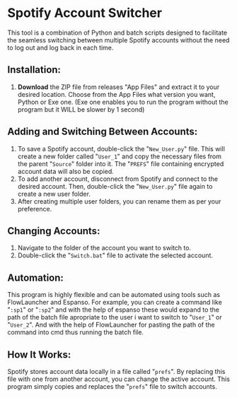 # Spotify Account Switcher

This tool is a combination of Python and batch scripts designed to facilitate the seamless switching between multiple Spotify accounts without the need to log out and log back in each time.

## Installation:

1. **Download** the ZIP file from releases "App Files" and extract it to your desired location. Choose from the App Files what version you want, Python or Exe one. (Exe one enables you to run the program without the program but it WILL be slower by 1 second)

## Adding and Switching Between Accounts:

1. To save a Spotify account, double-click the "`New_User.py`" file. This will create a new folder called "`User_1`" and copy the necessary files from the parent "`Source`" folder into it. The "`PREFS`" file containing encrypted account data will also be copied.
2. To add another account, disconnect from Spotify and connect to the desired account. Then, double-click the "`New_User.py`" file again to create a new user folder.
3. After creating multiple user folders, you can rename them as per your preference.

## Changing Accounts:

1. Navigate to the folder of the account you want to switch to.
2. Double-click the "`Switch.bat`" file to activate the selected account.

## Automation:

This program is highly flexible and can be automated using tools such as FlowLauncher and Espanso. For example, you can create a command like "`:sp1`" or "`:sp2`" and with the help of espanso these would expand to the path of the batch file apropriate to the user i want to switch to "`User_1`" or "`User_2`". And with the help of FlowLauncher for pasting the path of the command into cmd thus running the batch file.

## How It Works:

Spotify stores account data locally in a file called "`prefs`". By replacing this file with one from another account, you can change the active account. This program simply copies and replaces the "`prefs`" file to switch accounts.
